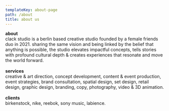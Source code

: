 ```yaml
---
templateKey: about-page
path: /about
title: about us
---
```

**about**\
clack <crossed> studio </crossed> is a berlin based creative studio founded by a female friends duo in 2021. sharing the same vision and being linked by the belief that anything is possible, the studio elevates impactful concepts, tells stories with profound cultural depth & creates experiences that resonate and move the world forward.\
\
**services**\
creative & art direction, concept development, content & event production, event strategies, brand consultation, spatial design, set design, retail design, graphic design, branding, copy, photography, video & 3D animation.\
\
**clients**\
birkenstock, nike, reebok, sony music, labience.